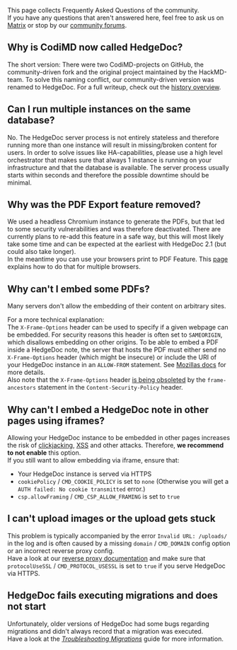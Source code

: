 This page collects Frequently Asked Questions of the community.  
If you have any questions that aren't answered here, feel free to ask us on [Matrix][matrix.org-url] or stop by our [community forums][hedgedoc-community].

[matrix.org-url]: https://chat.hedgedoc.org
[hedgedoc-community]: https://community.hedgedoc.org

## Why is CodiMD now called HedgeDoc?
The short version: There were two CodiMD-projects on GitHub, the community-driven fork and the original project maintained by the HackMD-team.
To solve this naming conflict, our community-driven version was renamed to HedgeDoc.
For a full writeup, check out the [history overview](https://hedgedoc.org/history/).


## Can I run multiple instances on the same database?
No. The HedgeDoc server process is not entirely stateless and therefore running more than one instance will result in missing/broken content for users.
In order to solve issues like HA-capabilities, please use a high level orchestrator that makes sure that always 1 instance is running on your infrastructure and that the database is available.
The server process usually starts within seconds and therefore the possible downtime should be minimal.


## Why was the PDF Export feature removed?
We used a headless Chromium instance to generate the PDFs, but that led to some security vulnerabilities and was therefore deactivated.
There are currently plans to re-add this feature in a safe way, but this will most likely take some time and can be expected at the earliest with HedgeDoc 2.1 (but could also take longer).  
In the meantime you can use your browsers print to PDF Feature.
This [page](https://www.digitaltrends.com/computing/how-to-save-a-webpage-as-a-pdf/) explains how to do that for multiple browsers.


## Why can't I embed some PDFs?  
Many servers don't allow the embedding of their content on arbitrary sites.

For a more technical explanation:  
The `X-Frame-Options` header can be used to specify if a given webpage can be embedded.
For security reasons this header is often set to `SAMEORIGIN`, which disallows embedding on other origins.
To be able to embed a PDF inside a HedgeDoc note, the server that hosts the PDF must either send no `X-Frame-Options`
header (which might be insecure) or include the URI of your HedgeDoc instance in an `ALLOW-FROM` statement.
See [Mozillas docs](https://developer.mozilla.org/en-US/docs/Web/HTTP/Headers/X-Frame-Options) for more details.  
Also note that the `X-Frame-Options` header [is being obsoleted](https://developer.mozilla.org/en-US/docs/Web/HTTP/Headers/Content-Security-Policy/frame-ancestors)
by the `frame-ancestors` statement in the `Content-Security-Policy` header.

## Why can't I embed a HedgeDoc note in other pages using iframes?
Allowing your HedgeDoc instance to be embedded in other pages increases the risk of [clickjacking](https://en.wikipedia.org/wiki/Clickjacking),
[XSS](https://en.wikipedia.org/wiki/Cross-site_scripting) and other attacks.
Therefore, **we recommend to not enable** this option.  
If you still want to allow embedding via iframe, ensure that:

- Your HedgeDoc instance is served via HTTPS
- `cookiePolicy` / `CMD_COOKIE_POLICY` is set to `none` (Otherwise you will get a `AUTH failed: No cookie transmitted` error.)
- `csp.allowFraming` / `CMD_CSP_ALLOW_FRAMING` is set to `true`

## I can't upload images or the upload gets stuck
This problem is typically accompanied by the error `Invalid URL: /uploads/` in the log and is often caused by a missing
`domain` / `CMD_DOMAIN` config option or an incorrect reverse proxy config.  
Have a look at our [reverse proxy documentation](https://docs.hedgedoc.org/guides/reverse-proxy/)
and make sure that `protocolUseSSL` / `CMD_PROTOCOL_USESSL` is set to `true` if you serve HedgeDoc via HTTPS.

## HedgeDoc fails executing migrations and does not start
Unfortunately, older versions of HedgeDoc had some bugs regarding migrations and didn't always record that a migration was executed.  
Have a look at the *[Troubleshooting Migrations](/guides/migration-troubleshooting/)* guide for more information.
